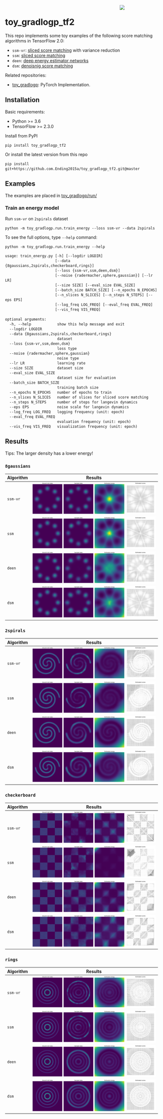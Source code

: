 
<img src="https://user-images.githubusercontent.com/18180004/136144615-0cd92028-8226-40c1-81ee-fa6c067e91e3.png" align="right" width="25%"/>

# toy_gradlogp_tf2

This repo implements some toy examples of the following score matching algorithms in TensorFlow 2.0:
* `ssm-vr`: [sliced score matching](https://arxiv.org/abs/1905.07088) with variance reduction
* `ssm`: [sliced score matching](https://arxiv.org/abs/1905.07088)
* `deen`: [deep energy estimator networks](https://arxiv.org/abs/1805.08306)
* `dsm`: [denoisnig score matching](http://www.iro.umontreal.ca/~vincentp/Publications/smdae_techreport.pdf)

Related repositories:
* [toy_gradlogp](https://github.com/Ending2015a/toy_gradlogp): PyTorch Implementation.

## Installation
Basic requirements:
* Python >= 3.6
* TensorFlow >= 2.3.0

Install from PyPI
```shell
pip install toy_gradlogp_tf2
```

Or install the latest version from this repo
```shell
pip install git+https://github.com.Ending2015a/toy_gradlogp_tf2.git@master
```

## Examples
The examples are placed in [toy_gradlogp/run/](https://github.com/Ending2015a/toy_gradlogp/tree/master/toy_gradlogp/run)

### Train an energy model

Run `ssm-vr` on `2spirals` dataset
```shell
python -m toy_gradlogp.run.train_energy --loss ssm-vr --data 2spirals
```

To see the full options, type `--help` command:
```
python -m toy_gradlogp.run.train_energy --help
```

```
usage: train_energy.py [-h] [--logdir LOGDIR]
                       [--data {8gaussians,2spirals,checkerboard,rings}]
                       [--loss {ssm-vr,ssm,deen,dsm}]
                       [--noise {radermacher,sphere,gaussian}] [--lr LR]
                       [--size SIZE] [--eval_size EVAL_SIZE]
                       [--batch_size BATCH_SIZE] [--n_epochs N_EPOCHS]
                       [--n_slices N_SLICES] [--n_steps N_STEPS] [--eps EPS]
                       [--log_freq LOG_FREQ] [--eval_freq EVAL_FREQ]
                       [--vis_freq VIS_FREQ]

optional arguments:
  -h, --help            show this help message and exit
  --logdir LOGDIR
  --data {8gaussians,2spirals,checkerboard,rings}
                        dataset
  --loss {ssm-vr,ssm,deen,dsm}
                        loss type
  --noise {radermacher,sphere,gaussian}
                        noise type
  --lr LR               learning rate
  --size SIZE           dataset size
  --eval_size EVAL_SIZE
                        dataset size for evaluation
  --batch_size BATCH_SIZE
                        training batch size
  --n_epochs N_EPOCHS   number of epochs to train
  --n_slices N_SLICES   number of slices for sliced score matching
  --n_steps N_STEPS     number of steps for langevin dynamics
  --eps EPS             noise scale for langevin dynamics
  --log_freq LOG_FREQ   logging frequency (unit: epoch)
  --eval_freq EVAL_FREQ
                        evaluation frequency (unit: epoch)
  --vis_freq VIS_FREQ   visualization frequency (unit: epoch)
```

## Results

Tips: The larger density has a lower energy!

### `8gaussians`

| Algorithm | Results|
|-|-|
|`ssm-vr`|![](/assets/ssm-vr_8gaussians.png)|
|`ssm`|![](/assets/ssm_8gaussians.png)|
|`deen`| ![](/assets/deen_8gaussians.png) |
|`dsm`| ![](/assets/dsm_8gaussians.png) |

### `2spirals`

| Algorithm | Results|
|-|-|
|`ssm-vr`|![](/assets/ssm-vr_2spirals.png)|
|`ssm`|![](/assets/ssm_2spirals.png)|
|`deen`| ![](/assets/deen_2spirals.png) |
|`dsm`| ![](/assets/dsm_2spirals.png) |

### `checkerboard`
| Algorithm | Results|
|-|-|
|`ssm-vr`|![](/assets/ssm-vr_checkerboard.png)|
|`ssm`|![](/assets/ssm_checkerboard.png)|
|`deen`| ![](/assets/deen_checkerboard.png) |
|`dsm`| ![](/assets/dsm_checkerboard.png) |

### `rings`
| Algorithm | Results|
|-|-|
|`ssm-vr`|![](/assets/ssm-vr_rings.png)|
|`ssm`|![](/assets/ssm_rings.png)|
|`deen`| ![](/assets/deen_rings.png) |
|`dsm`| ![](/assets/dsm_rings.png) |
